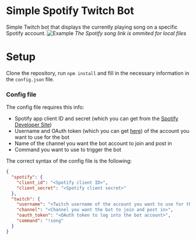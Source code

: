 # Simple Spotify Twitch Bot
Simple Twitch bot that displays the currently playing song on a specific Spotify account.
![Example](https://i.imgur.com/Dst1zrb.png)
*The Spotify song link is ommited for local files*

# Setup
Clone the repository, run `npm install` and fill in the necessary information in the `config.json` file.

### Config file
The config file requires this info:
* Spotify app client ID and secret (which you can get from the [Spotify Developer Site](https://developer.spotify.com/))
* Username and OAuth token (which you can get [here](https://twitchapps.com/tmi/)) of the account you want to use for the bot
* Name of the channel you want the bot account to join and post in
* Command you want to use to trigger the bot

The correct syntax of the config file is the following:
```json
{
  "spotify": {
    "client_id": "<Spotify client ID>",
    "client_secret": "<Spotify client secret>"
  },
  "twitch": {
    "username": "<Twitch username of the account you want to use for the bot>",
    "channel": "<Channel you want the bot to join and post in>",
    "oauth_token": "<OAuth token to log into the bot account>",
    "command": "!song"
  }
}
```